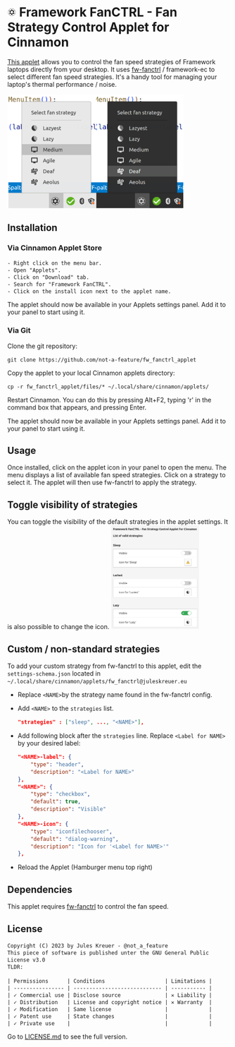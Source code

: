 # <img src="files/fw_fanctrl@juleskreuer.eu/icon.png" height=20></img> Framework FanCTRL - Fan Strategy Control Applet for Cinnamon

[This applet](https://github.com/not-a-feature/fw_fanctrl_applet) allows you to control the fan speed strategies of Framework laptops directly from your desktop. It uses [fw-fanctrl](https://github.com/TamtamHero/fw-fanctrl) / framework-ec to select different fan speed strategies. It's a handy tool for managing your laptop's thermal performance / noise.

<img src="screenshot.png" width=400></img>

## Installation

### Via Cinnamon Applet Store

    - Right click on the menu bar.
    - Open "Applets".
    - Click on "Download" tab.
    - Search for "Framework FanCTRL".
    - Click on the install icon next to the applet name.

The applet should now be available in your Applets settings panel. Add it to your panel to start using it.

### Via Git

Clone the git repository:

    git clone https://github.com/not-a-feature/fw_fanctrl_applet

Copy the applet to your local Cinnamon applets directory:

    cp -r fw_fanctrl_applet/files/* ~/.local/share/cinnamon/applets/

Restart Cinnamon. You can do this by pressing Alt+F2, typing 'r' in the command box that appears, and pressing Enter.

The applet should now be available in your Applets settings panel. Add it to your panel to start using it.



## Usage

Once installed, click on the applet icon in your panel to open the menu. The menu displays a list of available fan speed strategies. Click on a strategy to select it. The applet will then use fw-fanctrl to apply the strategy.

## Toggle visibility of strategies
You can toggle the visibility of the default strategies in the applet settings.
It is also possible to change the icon.
<img src="settings.png" width=200></img>
## Custom / non-standard strategies
To add your custom strategy from fw-fanctrl to this applet, edit the `settings-schema.json` located in `~/.local/share/cinnamon/applets/fw_fanctrl@juleskreuer.eu`

- Replace `<NAME>`by the strategy name found in the fw-fanctrl config.

- Add `<NAME>` to the `strategies` list.

    ```json
    "strategies" : ["sleep", ..., "<NAME>"],
    ```

- Add following block after the `strategies` line.
  Replace `<Label for NAME>` by your desired label:

    ```json
    "<NAME>-label": {
        "type": "header",
        "description": "<Label for NAME>"
    },
    "<NAME>": {
        "type": "checkbox",
        "default": true,
        "description": "Visible"
    },
    "<NAME>-icon": {
        "type": "iconfilechooser",
        "default": "dialog-warning",
        "description": "Icon for '<Label for NAME>'"
    },
    ```
- Reload the Applet (Hamburger menu top right)



## Dependencies

This applet requires [fw-fanctrl](https://github.com/TamtamHero/fw-fanctrl) to control the fan speed.

## License
```
Copyright (C) 2023 by Jules Kreuer - @not_a_feature
This piece of software is published unter the GNU General Public License v3.0
TLDR:

| Permissions      | Conditions                   | Limitations |
| ---------------- | ---------------------------- | ----------- |
| ✓ Commercial use | Disclose source              | ✕ Liability |
| ✓ Distribution   | License and copyright notice | ✕ Warranty  |
| ✓ Modification   | Same license                 |             |
| ✓ Patent use     | State changes                |             |
| ✓ Private use    |                              |             |
```
Go to [LICENSE.md](https://github.com/not-a-feature/fw_fanctrl_applet/blob/main/LICENSE) to see the full version.